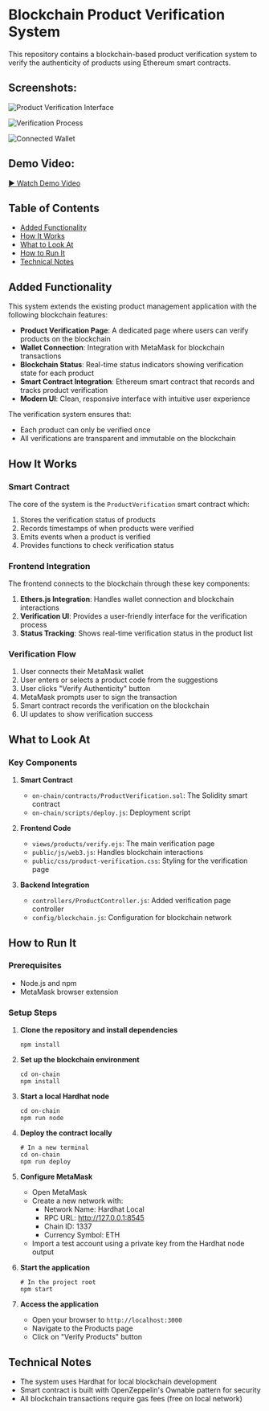 # Blockchain Product Verification System

This repository contains a blockchain-based product verification system to verify the authenticity of products using Ethereum smart contracts.

## Screenshots:

![Product Verification Interface](https://res.cloudinary.com/cryptechdev/image/upload/v1744018010/0_t2sxcw.png)

![Verification Process](https://res.cloudinary.com/cryptechdev/image/upload/v1744018009/1_w4nyta.png)

![Connected Wallet](https://res.cloudinary.com/cryptechdev/image/upload/v1744018010/2_c38cfg.png)

## Demo Video:

[▶️ Watch Demo Video](https://res.cloudinary.com/cryptechdev/video/upload/v1744018041/Screencast_from_2025-04-07_14-47-32_c0scqi.webm)

## Table of Contents

- [Added Functionality](#added-functionality)
- [How It Works](#how-it-works)
- [What to Look At](#what-to-look-at)
- [How to Run It](#how-to-run-it)
- [Technical Notes](#technical-notes)

## Added Functionality

This system extends the existing product management application with the following blockchain features:

- **Product Verification Page**: A dedicated page where users can verify products on the blockchain
- **Wallet Connection**: Integration with MetaMask for blockchain transactions
- **Blockchain Status**: Real-time status indicators showing verification state for each product
- **Smart Contract Integration**: Ethereum smart contract that records and tracks product verification
- **Modern UI**: Clean, responsive interface with intuitive user experience

The verification system ensures that:
- Each product can only be verified once
- All verifications are transparent and immutable on the blockchain

## How It Works

### Smart Contract

The core of the system is the `ProductVerification` smart contract which:

1. Stores the verification status of products
2. Records timestamps of when products were verified
3. Emits events when a product is verified
4. Provides functions to check verification status

### Frontend Integration

The frontend connects to the blockchain through these key components:

1. **Ethers.js Integration**: Handles wallet connection and blockchain interactions
2. **Verification UI**: Provides a user-friendly interface for the verification process
3. **Status Tracking**: Shows real-time verification status in the product list

### Verification Flow

1. User connects their MetaMask wallet
2. User enters or selects a product code from the suggestions
3. User clicks "Verify Authenticity" button
4. MetaMask prompts user to sign the transaction
5. Smart contract records the verification on the blockchain
6. UI updates to show verification success

## What to Look At

### Key Components

1. **Smart Contract**
   - `on-chain/contracts/ProductVerification.sol`: The Solidity smart contract
   - `on-chain/scripts/deploy.js`: Deployment script

2. **Frontend Code**
   - `views/products/verify.ejs`: The main verification page
   - `public/js/web3.js`: Handles blockchain interactions
   - `public/css/product-verification.css`: Styling for the verification page

3. **Backend Integration**
   - `controllers/ProductController.js`: Added verification page controller
   - `config/blockchain.js`: Configuration for blockchain network

## How to Run It

### Prerequisites

- Node.js and npm
- MetaMask browser extension

### Setup Steps

1. **Clone the repository and install dependencies**
   ```
   npm install
   ```

2. **Set up the blockchain environment**
   ```
   cd on-chain
   npm install
   ```

3. **Start a local Hardhat node**
   ```
   cd on-chain
   npm run node
   ```

4. **Deploy the contract locally**
   ```
   # In a new terminal
   cd on-chain
   npm run deploy
   ```

5. **Configure MetaMask**
   - Open MetaMask
   - Create a new network with:
     - Network Name: Hardhat Local
     - RPC URL: http://127.0.0.1:8545
     - Chain ID: 1337
     - Currency Symbol: ETH
   - Import a test account using a private key from the Hardhat node output

6. **Start the application**
   ```
   # In the project root
   npm start
   ```

7. **Access the application**
   - Open your browser to `http://localhost:3000`
   - Navigate to the Products page
   - Click on "Verify Products" button

## Technical Notes

- The system uses Hardhat for local blockchain development
- Smart contract is built with OpenZeppelin's Ownable pattern for security
- All blockchain transactions require gas fees (free on local network)
